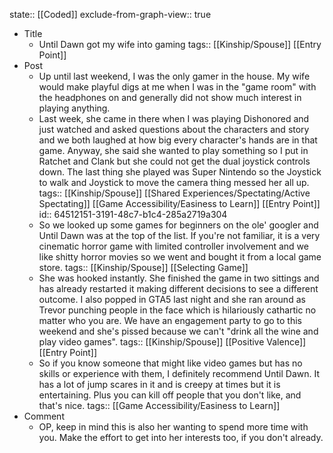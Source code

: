 state:: [[Coded]]
exclude-from-graph-view:: true

- Title
  - Until Dawn got my wife into gaming
    tags:: [[Kinship/Spouse]] [[Entry Point]]
- Post
  - Up until last weekend, I was the only gamer in the house. My wife would make playful digs at me when I was in the "game room" with the headphones on and generally did not show much interest in playing anything.
  - Last week, she came in there when I was playing Dishonored and just watched and asked questions about the characters and story and we both laughed at how big every character's hands are in that game. Anyway, she said she wanted to play something so I put in Ratchet and Clank but she could not get the dual joystick controls down. The last thing she played was Super Nintendo so the Joystick to walk and Joystick to move the camera thing messed her all up.
    tags:: [[Kinship/Spouse]] [[Shared Experiences/Spectating/Active Spectating]] [[Game Accessibility/Easiness to Learn]] [[Entry Point]]
    id:: 64512151-3191-48c7-b1c4-285a2719a304
  - So we looked up some games for beginners on the ole' googler and Until Dawn was at the top of the list. If you're not familiar, it is a very cinematic horror game with limited controller involvement and we like shitty horror movies so we went and bought it from a local game store.
    tags:: [[Kinship/Spouse]] [[Selecting Game]]
  - She was hooked instantly. She finished the game in two sittings and has already restarted it making different decisions to see a different outcome. I also popped in GTA5 last night and she ran around as Trevor punching people in the face which is hilariously cathartic no matter who you are. We have an engagement party to go to this weekend and she's pissed because we can't "drink all the wine and play video games".
    tags:: [[Kinship/Spouse]] [[Positive Valence]] [[Entry Point]]
  - So if you know someone that might like video games but has no skills or experience with them, I definitely recommend Until Dawn. It has a lot of jump scares in it and is creepy at times but it is entertaining. Plus you can kill off people that you don't like, and that's nice.
    tags:: [[Game Accessibility/Easiness to Learn]]
- Comment
  - OP, keep in mind this is also her wanting to spend more time with you. Make the effort to get into her interests too, if you don't already.
